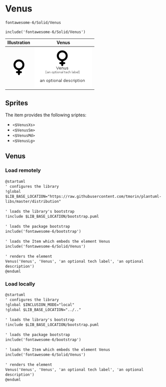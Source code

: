 # Venus


```text
fontawesome-6/Solid/Venus
```

```text
include('fontawesome-6/Solid/Venus')
```



| Illustration | Venus |
| :---: | :---: |
| ![illustration for Illustration](../../fontawesome-6/Solid/Venus.png) | ![illustration for Venus](../../fontawesome-6/Solid/Venus.Local.png) |



## Sprites
The item provides the following sriptes:

- `<$VenusXs>`
- `<$VenusSm>`
- `<$VenusMd>`
- `<$VenusLg>`





## Venus

### Load remotely
```plantuml
@startuml
' configures the library
!global $LIB_BASE_LOCATION="https://raw.githubusercontent.com/tmorin/plantuml-libs/master/distribution"

' loads the library's bootstrap
!include $LIB_BASE_LOCATION/bootstrap.puml

' loads the package bootstrap
include('fontawesome-6/bootstrap')

' loads the Item which embeds the element Venus
include('fontawesome-6/Solid/Venus')

' renders the element
Venus('Venus', 'Venus', 'an optional tech label', 'an optional description')
@enduml
```

### Load locally
```plantuml
@startuml
' configures the library
!global $INCLUSION_MODE="local"
!global $LIB_BASE_LOCATION="../.."

' loads the library's bootstrap
!include $LIB_BASE_LOCATION/bootstrap.puml

' loads the package bootstrap
include('fontawesome-6/bootstrap')

' loads the Item which embeds the element Venus
include('fontawesome-6/Solid/Venus')

' renders the element
Venus('Venus', 'Venus', 'an optional tech label', 'an optional description')
@enduml
```


